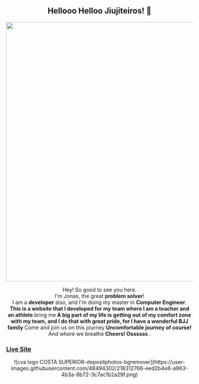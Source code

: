 <span align="center">

##  Hellooo Helloo Jiujiteiros! 👋 

</span>


<div align="center">
<img src="[https://desblogada.files.wordpress.com/2021/05/kaka-cordovil-java-developer-2.gif](https://user-images.githubusercontent.com/48494302/218312766-eed2b4e8-a963-4b3a-8b72-3c7ac1b2a29f.png)" width="700px" />
</div>

<p align="center">
Hey! So good to see you here. <br>I'm Jonas, the great <strong>problem solver</strong>! <br> I am a <strong>developer</strong> also, and I'm doing my master in <strong>Computer Engineer</strong>.<br />
<strong>This is a website that I developed for my team where I am a teacher and an athlete </strong>bring me<strong> A big part of my life is getting out of my comfort zone with my team, and I do that with great pride, for I have a wonderful BJJ family </strong>Come and join us on this journey <strong>Uncomfortable journey of course! </strong> And where we breathe <strong>Cheers! Ossssss </strong>.

</p>

### [Live Site](https://cvabjj/)

<div align="center">
![cva logo COSTA SUPERIOR-depositphotos-bgremover](https://user-images.githubusercontent.com/48494302/218312766-eed2b4e8-a963-4b3a-8b72-3c7ac1b2a29f.png)
</div>
